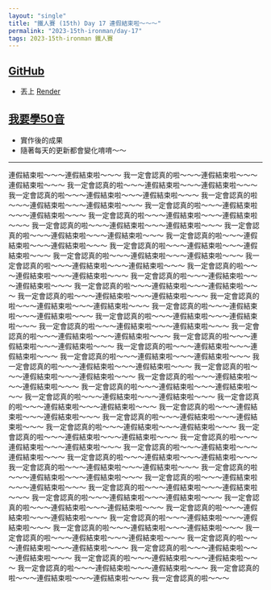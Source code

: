 ```yaml
---
layout: "single"
title: "鐵人賽 (15th) Day 17 連假結束啦～～～"
permalink: "2023-15th-ironman/day-17"
tags: 2023-15th-ironman 鐵人賽
---
```


## [GitHub](https://github.com/yuting3656/yuting-learning-japanese)

- 丟上 [Render](https://render.com/)

## [我要學50音](https://tim-learning-japanese.onrender.com/)

- 實作後的成果
- 隨著每天的更新都會變化唷唷～～

---

連假結束啦～～～連假結束啦～～～ 我一定會認真的啦～～～連假結束啦～～～連假結束啦～～～ 我一定會認真的啦～～～連假結束啦～～～連假結束啦～～～ 我一定會認真的啦～～～連假結束啦～～～連假結束啦～～～ 我一定會認真的啦～～～連假結束啦～～～連假結束啦～～～ 我一定會認真的啦～～～連假結束啦～～～連假結束啦～～～ 我一定會認真的啦～～～連假結束啦～～～連假結束啦～～～ 我一定會認真的啦～～～連假結束啦～～～連假結束啦～～～ 我一定會認真的啦～～～連假結束啦～～～連假結束啦～～～ 我一定會認真的啦～～～連假結束啦～～～連假結束啦～～～ 我一定會認真的啦～～～連假結束啦～～～連假結束啦～～～ 我一定會認真的啦～～～連假結束啦～～～連假結束啦～～～ 我一定會認真的啦～～～連假結束啦～～～連假結束啦～～～ 我一定會認真的啦～～～連假結束啦～～～連假結束啦～～～ 我一定會認真的啦～～～連假結束啦～～～連假結束啦～～～ 我一定會認真的啦～～～連假結束啦～～～連假結束啦～～～ 我一定會認真的啦～～～連假結束啦～～～連假結束啦～～～ 我一定會認真的啦～～～連假結束啦～～～連假結束啦～～～ 我一定會認真的啦～～～連假結束啦～～～連假結束啦～～～ 我一定會認真的啦～～～連假結束啦～～～連假結束啦～～～ 我一定會認真的啦～～～連假結束啦～～～連假結束啦～～～ 我一定會認真的啦～～～連假結束啦～～～連假結束啦～～～ 我一定會認真的啦～～～連假結束啦～～～連假結束啦～～～ 我一定會認真的啦～～～連假結束啦～～～連假結束啦～～～ 我一定會認真的啦～～～連假結束啦～～～連假結束啦～～～ 我一定會認真的啦～～～連假結束啦～～～連假結束啦～～～ 我一定會認真的啦～～～連假結束啦～～～連假結束啦～～～ 我一定會認真的啦～～～連假結束啦～～～連假結束啦～～～ 我一定會認真的啦～～～連假結束啦～～～連假結束啦～～～ 我一定會認真的啦～～～連假結束啦～～～連假結束啦～～～ 我一定會認真的啦～～～連假結束啦～～～連假結束啦～～～ 我一定會認真的啦～～～連假結束啦～～～連假結束啦～～～ 我一定會認真的啦～～～連假結束啦～～～連假結束啦～～～ 我一定會認真的啦～～～連假結束啦～～～連假結束啦～～～ 我一定會認真的啦～～～連假結束啦～～～連假結束啦～～～ 我一定會認真的啦～～～連假結束啦～～～連假結束啦～～～ 我一定會認真的啦～～～連假結束啦～～～連假結束啦～～～ 我一定會認真的啦～～～連假結束啦～～～連假結束啦～～～ 我一定會認真的啦～～～連假結束啦～～～連假結束啦～～～ 我一定會認真的啦～～～連假結束啦～～～連假結束啦～～～ 我一定會認真的啦～～～連假結束啦～～～連假結束啦～～～ 我一定會認真的啦～～～連假結束啦～～～連假結束啦～～～ 我一定會認真的啦～～～連假結束啦～～～連假結束啦～～～ 我一定會認真的啦～～～連假結束啦～～～連假結束啦～～～ 我一定會認真的啦～～～連假結束啦～～～連假結束啦～～～ 我一定會認真的啦～～～連假結束啦～～～連假結束啦～～～ 我一定會認真的啦～～～連假結束啦～～～連假結束啦～～～ 我一定會認真的啦～～～連假結束啦～～～連假結束啦～～～ 我一定會認真的啦～～～連假結束啦～～～連假結束啦～～～ 我一定會認真的啦～～～連假結束啦～～～連假結束啦～～～ 我一定會認真的啦～～～連假結束啦～～～連假結束啦～～～ 我一定會認真的啦～～～連假結束啦～～～連假結束啦～～～ 我一定會認真的啦～～～連假結束啦～～～連假結束啦～～～ 我一定會認真的啦～～～